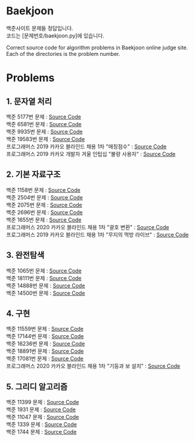 # Baekjoon

백준사이트 문제들 정답입니다.   
코드는 [문제번호/baekjoon.py]에 있습니다.   
  
   
Correct source code for algorithm problems in Baekjoon online judge site.   
Each of the directories is the problem number.


# Problems

## 1. 문자열 처리
백준 5177번 문제 : [Source Code](5177/baekjoon.py)   
백준 6581번 문제 : [Source Code](6581/baekjoon.py)   
백준 9935번 문제 : [Source Code](9935/baekjoon.py)   
백준 19583번 문제 : [Source Code](19583/baekjoon.py)   
프로그래머스 2019 카카오 블라인드 채용 1차 "매칭점수" : [Source Code](programmers/42893/programmers.py)   
프로그래머스 2019 카카오 개발자 겨울 인텁십 "불량 사용자" : [Source Code](programmers/64064/programmers.py)   
   
## 2. 기본 자료구조
백준 1158번 문제 : [Source Code](1158/baekjoon.py)   
백준 2504번 문제 : [Source Code](2504/baekjoon.py)  
백준 2075번 문제 : [Source Code](2075/baekjoon.py)  
백준 2696번 문제 : [Source Code](2696/baekjoon.py)  
백준 1655번 문제 : [Source Code](1655/baekjoon.py)  
프로그래머스 2020 카카오 블라인드 채용 1차 "괄호 변환" : [Source Code](programmers/60058/programmers.py)   
프로그래머스 2019 카카오 블라인드 채용 1차 "무지의 먹방 라이브" : [Source Code](programmers/42891/programmers.py)   

## 3. 완전탐색   
백준 1065번 문제 : [Source Code](1065/baekjoon.py)   
백준 18111번 문제 : [Source Code](18111/baekjoon.py)   
백준 14888번 문제 : [Source Code](14888/baekjoon.py)   
백준 14500번 문제 : [Source Code](14500/baekjoon.py)   

## 4. 구현
백준 11559번 문제 : [Source Code](11559/baekjoon.py)   
백준 17144번 문제 : [Source Code](17144/baekjoon.py)   
백준 16236번 문제 : [Source Code](16236/baekjoon.py)   
백준 18891번 문제 : [Source Code](18891/baekjoon.py)   
백준 17081번 문제 : [Source Code](17081/baekjoon.py)   
프로그래머스 2020 카카오 블라인드 채용 1차 "기둥과 보 설치" : [Source Code](programmers/60061/programmers.py)    
   
## 5. 그리디 알고리즘   
백준 11399 문제 : [Source Code](11399/baekjoon.py)   
백준 1931 문제 : [Source Code](1931/baekjoon.py)   
백준 11047 문제 : [Source Code](11047/baekjoon.py)   
백준 1339 문제 : [Source Code](1339/baekjoon.py)   
백준 1744 문제 : [Source Code](1744/baekjoon.py)   
